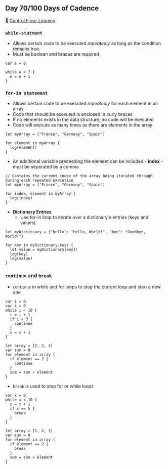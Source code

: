 ## Day 70/100 Days of Cadence

🔁 [Control Flow: Looping](https://developers.flow.com/cadence/language/control-flow#looping)

### `while-statment`
* Allows certain code to be executed *repeatedly* as long as the condition remains true.
* Must be boolean and braces are required

```cadence
var e = 0 

while e < 7 {
  e = e + 1
}
```

### `for-in statement`
* Allows certain code to be executed *repeatedly* for each element in an array
* Code that should be exexuted is enclosed in curly braces
* If no elements exists in the data structure, no code will be executed
* Code will execute as many times as there are elements in the array

```cadence
let myArray = ["France", "Germany", "Spain"]

for element in myArray {
  log(element)
}

```
* An additional variable preceeding the element can be included - **index** - must be seperated by a comma

```cadence
// Contains the current index of the array being iterated through during each repeated execution
let myArray = ["France", "Germany", "Spain"]

for index, element in myArray {
  log(index)
}
```
* **Dictionary Entries**
  * Use for-in loop to iterate over a dictionary's entries (keys and values)
```cadence
let myDictionary = {"hello": "Hello, World!", "bye": "Goodbye, World!"}

for key in myDictionary.keys {
  let value = myDictionary[key]!
  log(key)
  log(value)
}
```

### `continue` and `break`
* `continue` in while and for loops to stop the current loop and start a new one

```cadence
var i = 0
var x = 0
while i < 10 {
  i = i + 1
  if i < 3 {
    continue
  }
  x = x + 1
}

let array = [2, 2, 3]
var sum = 0
for element in array {
  if element == 2 {
    continue
  }
  sum = sum + element
}
```
* `break` is used to stop for or while loops

```cadence
var x = 0
while x < 10 {
  x = x + 1
  if x == 5 {
    break
  }
}

let array = [1, 2, 3]
var sum = 0
for element in array {
  if element == 2 {
    break
  }
  sum = sum + element
}

```

